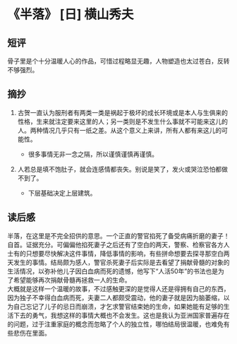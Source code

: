 # 《半落》 [日] 横山秀夫 
## 短评
骨子里是个十分温暖人心的作品，可惜过程略显无趣，人物塑造也太过苍白，反转不够强烈。
## 摘抄
1. 古贺一直认为服刑者有两类一类是祸起于极坏的成长环境或是本人与生俱来的性格，生来就注定要来这里的人；另一类则是不发生什么事就不可能来这儿的人。两种情况几乎只有一纸之差。从这个意义上来讲，所有人都有来这儿的可能性。
    - 很多事情无非一念之隔，所以谨慎谨慎再谨慎。

2. 人若总是填不饱肚子，就会连感情都丧失。别说是笑了，发火或哭泣恐怕都做不到了。
    - 下层基础决定上层建筑。
    
## 读后感
半落，在这里是不完全招供的意思。一个正直的警官掐死了备受病痛折磨的妻子！自首。证据充分。可偏偏他掐死妻子之后还有了空白的两天，警察、检察官各方人士有的只想要尽快解决这件事情，降低事情的影响，有些拼命想要去探寻那空白两天发生的事情。结局颇为感人，警官杀死妻子后实际是去看望了捐献骨髓的对象的生活情况，以弥补他儿子因白血病而死的遗憾，他写下“人活50年”的书法也是为了希望能够再次捐献骨髓再拯救一人的生命。  
大概就是这样一个温暖的故事，不过感触更深的是觉得人还是得拥有自己的东西，因为独子不幸得白血病而死，夫妻二人都颇受震动，他的妻子就是因为脑萎缩，以为自己忘记了儿子的忌日而崩溃，才乞求警官结束她的生命，如果她能有足够的生活下去的勇气，我想这样的事情大概也不会发生。这也是我认为亚洲国家普遍存在的问题，过于注重家庭的概念而忽略了个人的独立性，哪怕结局很温暖，也难免有些悲伤在里面。